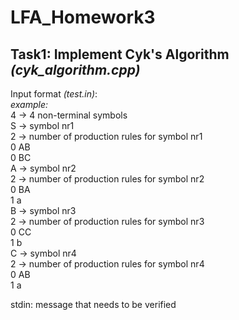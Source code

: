# LFA_Homework3
 
## Task1: Implement Cyk's Algorithm *(cyk_algorithm.cpp)*
Input format *(test.in)*:\
*example:*\
4 -> 4 non-terminal symbols\
S -> symbol nr1\
2 -> number of production rules for symbol nr1\
0 AB\
0 BC\
A -> symbol nr2\
2 -> number of production rules for symbol nr2\
0 BA\
1 a\
B -> symbol nr3\
2 -> number of production rules for symbol nr3\
0 CC\
1 b\
C -> symbol nr4\
2 -> number of production rules for symbol nr4\
0 AB\
1 a

stdin: message that needs to be verified
